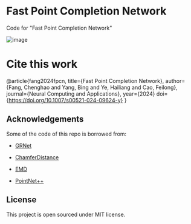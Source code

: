 # Fast Point Completion Network
Code for "Fast Point Completion Network"

![image](https://github.com/doldolOuO/FPCN/blob/main/FPCN.png)

# Cite this work
@article{fang2024fpcn,
  title={Fast Point Completion Network},
  author={Fang, Chenghao and 
          Yang, Bing and 
          Ye, Hailiang and 
          Cao, Feilong},
  journal={Neural Computing and Applications},
  year={2024}
  doi={https://doi.org/10.1007/s00521-024-09624-y}
}

## Acknowledgements
Some of the code of this repo is borrowed from:

- [GRNet](https://github.com/hzxie/GRNet)

- [ChamferDistance](https://github.com/ThibaultGROUEIX/ChamferDistancePytorch)

- [EMD](https://github.com/Colin97/MSN-Point-Cloud-Completion/tree/master/emd)

- [PointNet++](https://github.com/erikwijmans/Pointnet2_PyTorch)

## License
This project is open sourced under MIT license.
